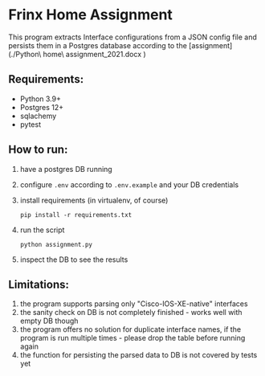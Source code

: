 # Frinx Home Assignment

This program extracts Interface configurations from a JSON config file and persists them in a Postgres database according to the [assignment](./Python\ home\ assignment_2021.docx )

## Requirements:

- Python 3.9+
- Postgres 12+
- sqlachemy
- pytest

## How to run:

1. have a postgres DB running
2. configure `.env` according to `.env.example` and your DB credentials
3. install requirements (in virtualenv, of course)

   ```pip
   pip install -r requirements.txt
   ```
4. run the script

   ```
   python assignment.py
   ```
5. inspect the DB to see the results

## Limitations:

1. the program supports parsing only "Cisco-IOS-XE-native" interfaces
2. the sanity check on DB is not completely finished - works well with empty DB though
3. the program offers no solution for duplicate interface names, if the program is run multiple times - please drop the table before running again
4. the function for persisting the parsed data to DB is not covered by tests yet
